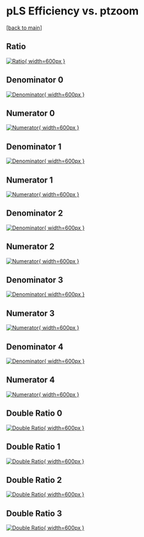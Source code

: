 # pLS Efficiency vs. ptzoom

[[back to main](./)]



## Ratio

[![Ratio](../mtv/var/pLS_xtr_11_0_eff_ptzoom.png){ width=600px }](../mtv/var/pLS_xtr_11_0_eff_ptzoom.pdf)

## Denominator 0

[![Denominator](../mtv/den/pLS_xtr_11_0_eff_ptzoom_den0.png){ width=600px }](../mtv/den/pLS_xtr_11_0_eff_ptzoom_den0.pdf)

## Numerator 0

[![Numerator](../mtv/num/pLS_xtr_11_0_eff_ptzoom_num0.png){ width=600px }](../mtv/num/pLS_xtr_11_0_eff_ptzoom_num0.pdf)

## Denominator 1

[![Denominator](../mtv/den/pLS_xtr_11_0_eff_ptzoom_den1.png){ width=600px }](../mtv/den/pLS_xtr_11_0_eff_ptzoom_den1.pdf)

## Numerator 1

[![Numerator](../mtv/num/pLS_xtr_11_0_eff_ptzoom_num1.png){ width=600px }](../mtv/num/pLS_xtr_11_0_eff_ptzoom_num1.pdf)

## Denominator 2

[![Denominator](../mtv/den/pLS_xtr_11_0_eff_ptzoom_den2.png){ width=600px }](../mtv/den/pLS_xtr_11_0_eff_ptzoom_den2.pdf)

## Numerator 2

[![Numerator](../mtv/num/pLS_xtr_11_0_eff_ptzoom_num2.png){ width=600px }](../mtv/num/pLS_xtr_11_0_eff_ptzoom_num2.pdf)

## Denominator 3

[![Denominator](../mtv/den/pLS_xtr_11_0_eff_ptzoom_den3.png){ width=600px }](../mtv/den/pLS_xtr_11_0_eff_ptzoom_den3.pdf)

## Numerator 3

[![Numerator](../mtv/num/pLS_xtr_11_0_eff_ptzoom_num3.png){ width=600px }](../mtv/num/pLS_xtr_11_0_eff_ptzoom_num3.pdf)

## Denominator 4

[![Denominator](../mtv/den/pLS_xtr_11_0_eff_ptzoom_den4.png){ width=600px }](../mtv/den/pLS_xtr_11_0_eff_ptzoom_den4.pdf)

## Numerator 4

[![Numerator](../mtv/num/pLS_xtr_11_0_eff_ptzoom_num4.png){ width=600px }](../mtv/num/pLS_xtr_11_0_eff_ptzoom_num4.pdf)

## Double Ratio 0

[![Double Ratio](../mtv/ratio/pLS_xtr_11_0_eff_ptzoom_ratio0.png){ width=600px }](../mtv/ratio/pLS_xtr_11_0_eff_ptzoom_ratio0.pdf)

## Double Ratio 1

[![Double Ratio](../mtv/ratio/pLS_xtr_11_0_eff_ptzoom_ratio1.png){ width=600px }](../mtv/ratio/pLS_xtr_11_0_eff_ptzoom_ratio1.pdf)

## Double Ratio 2

[![Double Ratio](../mtv/ratio/pLS_xtr_11_0_eff_ptzoom_ratio2.png){ width=600px }](../mtv/ratio/pLS_xtr_11_0_eff_ptzoom_ratio2.pdf)

## Double Ratio 3

[![Double Ratio](../mtv/ratio/pLS_xtr_11_0_eff_ptzoom_ratio3.png){ width=600px }](../mtv/ratio/pLS_xtr_11_0_eff_ptzoom_ratio3.pdf)

